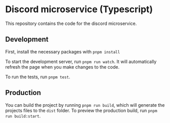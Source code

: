 # Discord microservice (Typescript)

This repository contains the code for the discord microservice.

## Development

First, install the necessary packages with `pnpm install`

To start the development server, run `pnpm run watch`. It will automatically refresh the page when you make changes to the code.

To run the tests, run `pnpm test`.

## Production

You can build the project by running `pnpm run build`, which will generate the projects files to the `dist` folder. To preview the production build, run `pnpm run build:start`.